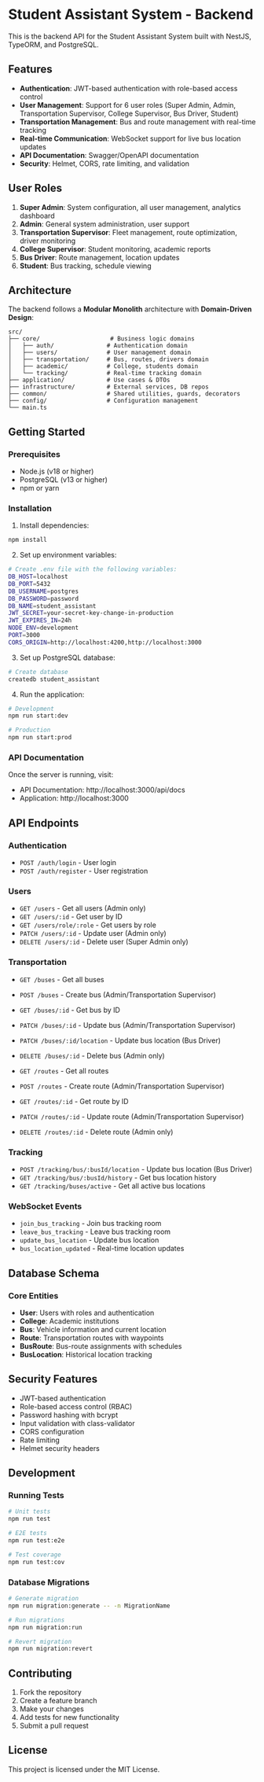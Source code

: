 # Student Assistant System - Backend

This is the backend API for the Student Assistant System built with NestJS, TypeORM, and PostgreSQL.

## Features

- **Authentication**: JWT-based authentication with role-based access control
- **User Management**: Support for 6 user roles (Super Admin, Admin, Transportation Supervisor, College Supervisor, Bus Driver, Student)
- **Transportation Management**: Bus and route management with real-time tracking
- **Real-time Communication**: WebSocket support for live bus location updates
- **API Documentation**: Swagger/OpenAPI documentation
- **Security**: Helmet, CORS, rate limiting, and validation

## User Roles

1. **Super Admin**: System configuration, all user management, analytics dashboard
2. **Admin**: General system administration, user support
3. **Transportation Supervisor**: Fleet management, route optimization, driver monitoring
4. **College Supervisor**: Student monitoring, academic reports
5. **Bus Driver**: Route management, location updates
6. **Student**: Bus tracking, schedule viewing

## Architecture

The backend follows a **Modular Monolith** architecture with **Domain-Driven Design**:

```
src/
├── core/                    # Business logic domains
│   ├── auth/               # Authentication domain
│   ├── users/              # User management domain
│   ├── transportation/     # Bus, routes, drivers domain
│   ├── academic/           # College, students domain
│   └── tracking/           # Real-time tracking domain
├── application/            # Use cases & DTOs
├── infrastructure/         # External services, DB repos
├── common/                 # Shared utilities, guards, decorators
├── config/                 # Configuration management
└── main.ts
```

## Getting Started

### Prerequisites

- Node.js (v18 or higher)
- PostgreSQL (v13 or higher)
- npm or yarn

### Installation

1. Install dependencies:
```bash
npm install
```

2. Set up environment variables:
```bash
# Create .env file with the following variables:
DB_HOST=localhost
DB_PORT=5432
DB_USERNAME=postgres
DB_PASSWORD=password
DB_NAME=student_assistant
JWT_SECRET=your-secret-key-change-in-production
JWT_EXPIRES_IN=24h
NODE_ENV=development
PORT=3000
CORS_ORIGIN=http://localhost:4200,http://localhost:3000
```

3. Set up PostgreSQL database:
```bash
# Create database
createdb student_assistant
```

4. Run the application:
```bash
# Development
npm run start:dev

# Production
npm run start:prod
```

### API Documentation

Once the server is running, visit:
- API Documentation: http://localhost:3000/api/docs
- Application: http://localhost:3000

## API Endpoints

### Authentication
- `POST /auth/login` - User login
- `POST /auth/register` - User registration

### Users
- `GET /users` - Get all users (Admin only)
- `GET /users/:id` - Get user by ID
- `GET /users/role/:role` - Get users by role
- `PATCH /users/:id` - Update user (Admin only)
- `DELETE /users/:id` - Delete user (Super Admin only)

### Transportation
- `GET /buses` - Get all buses
- `POST /buses` - Create bus (Admin/Transportation Supervisor)
- `GET /buses/:id` - Get bus by ID
- `PATCH /buses/:id` - Update bus (Admin/Transportation Supervisor)
- `PATCH /buses/:id/location` - Update bus location (Bus Driver)
- `DELETE /buses/:id` - Delete bus (Admin only)

- `GET /routes` - Get all routes
- `POST /routes` - Create route (Admin/Transportation Supervisor)
- `GET /routes/:id` - Get route by ID
- `PATCH /routes/:id` - Update route (Admin/Transportation Supervisor)
- `DELETE /routes/:id` - Delete route (Admin only)

### Tracking
- `POST /tracking/bus/:busId/location` - Update bus location (Bus Driver)
- `GET /tracking/bus/:busId/history` - Get bus location history
- `GET /tracking/buses/active` - Get all active bus locations

### WebSocket Events
- `join_bus_tracking` - Join bus tracking room
- `leave_bus_tracking` - Leave bus tracking room
- `update_bus_location` - Update bus location
- `bus_location_updated` - Real-time location updates

## Database Schema

### Core Entities
- **User**: Users with roles and authentication
- **College**: Academic institutions
- **Bus**: Vehicle information and current location
- **Route**: Transportation routes with waypoints
- **BusRoute**: Bus-route assignments with schedules
- **BusLocation**: Historical location tracking

## Security Features

- JWT-based authentication
- Role-based access control (RBAC)
- Password hashing with bcrypt
- Input validation with class-validator
- CORS configuration
- Rate limiting
- Helmet security headers

## Development

### Running Tests
```bash
# Unit tests
npm run test

# E2E tests
npm run test:e2e

# Test coverage
npm run test:cov
```

### Database Migrations
```bash
# Generate migration
npm run migration:generate -- -n MigrationName

# Run migrations
npm run migration:run

# Revert migration
npm run migration:revert
```

## Contributing

1. Fork the repository
2. Create a feature branch
3. Make your changes
4. Add tests for new functionality
5. Submit a pull request

## License

This project is licensed under the MIT License.